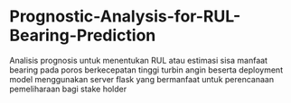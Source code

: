 # Prognostic-Analysis-for-RUL-Bearing-Prediction
Analisis prognosis untuk menentukan RUL atau estimasi sisa manfaat bearing pada poros berkecepatan tinggi turbin angin beserta deployment model menggunakan server flask yang bermanfaat untuk perencanaan pemeliharaan bagi stake holder
